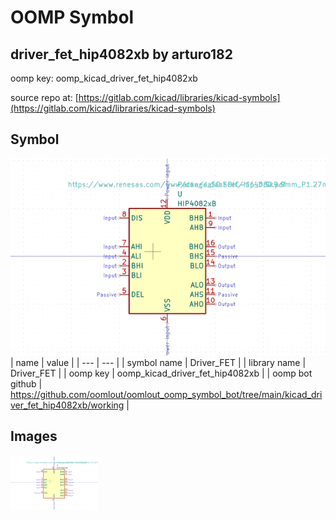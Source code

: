# OOMP Symbol  
## driver_fet_hip4082xb  by arturo182  
  
oomp key: oomp_kicad_driver_fet_hip4082xb  
  
source repo at: [https://gitlab.com/kicad/libraries/kicad-symbols](https://gitlab.com/kicad/libraries/kicad-symbols)  
## Symbol  
  
[![working.png](working_600.png)](working.png)  
| name | value | 
| --- | --- | 
| symbol name | Driver_FET | 
| library name | Driver_FET | 
| oomp key | oomp_kicad_driver_fet_hip4082xb | 
| oomp bot github | https://github.com/oomlout/oomlout_oomp_symbol_bot/tree/main/kicad_driver_fet_hip4082xb/working | 
## Images  
  
[![working.png](working_140.png)](working.png)  
